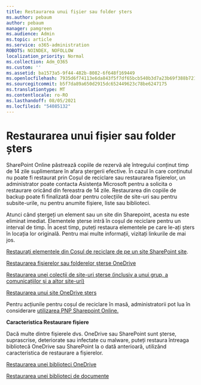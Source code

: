 ```yaml
---
title: Restaurarea unui fișier sau folder șters
ms.author: pebaum
author: pebaum
manager: pamgreen
ms.audience: Admin
ms.topic: article
ms.service: o365-administration
ROBOTS: NOINDEX, NOFOLLOW
localization_priority: Normal
ms.collection: Adm_O365
ms.custom: ''
ms.assetid: ba1573a5-9f44-482b-8082-6f648f169449
ms.openlocfilehash: 7935d6f74113e6da843f5f7df65bcb540b3d7a23b69f388b721fd778f4ff7a0f
ms.sourcegitcommit: b5f7da89a650d2915dc652449623c78be6247175
ms.translationtype: MT
ms.contentlocale: ro-RO
ms.lasthandoff: 08/05/2021
ms.locfileid: "54085132"
---
```

# <a name="restore-a-deleted-file-or-folder"></a>Restaurarea unui fișier sau folder șters

SharePoint Online păstrează copiile de rezervă ale întregului conținut timp de 14 zile suplimentare în afara ștergerii efective. În cazul în care conținutul nu poate fi restaurat prin Coșul de reciclare sau restaurarea fișierelor, un administrator poate contacta Asistența Microsoft pentru a solicita o restaurare oricând din fereastra de 14 zile. Restaurarea din copiile de backup poate fi finalizată doar pentru colecțiile de site-uri sau pentru subsite-urile, nu pentru anumite fișiere, liste sau biblioteci.

Atunci când ștergeți un element sau un site din Sharepoint, acesta nu este eliminat imediat. Elementele șterse intră în coșul de reciclare pentru un interval de timp. În acest timp, puteți restaura elementele pe care le-ați șters în locația lor originală. Pentru mai multe informații, vizitați linkurile de mai jos.

[Restaurați elementele din Coșul de reciclare de pe un site SharePoint site](https://support.microsoft.com/office/restore-items-in-the-recycle-bin-that-were-deleted-from-sharepoint-or-teams-6df466b6-55f2-4898-8d6e-c0dff851a0be).

[Restaurarea fișierelor sau folderelor șterse OneDrive](https://support.office.com/article/Restore-deleted-files-or-folders-in-OneDrive-949ada80-0026-4db3-a953-c99083e6a84f)

[Restaurarea unei colecții de site-uri șterse (inclusiv a unui grup, a comunicațiilor și a altor site-uri)](https://docs.microsoft.com/sharepoint/restore-deleted-site-collection)

[Restaurarea unui site OneDrive șters](https://docs.microsoft.com/onedrive/restore-deleted-onedrive)

Pentru acțiunile pentru coșul de reciclare în masă, administratorii pot lua în considerare [utilizarea PNP Sharepoint Online.](https://docs.microsoft.com/powershell/sharepoint/sharepoint-pnp/sharepoint-pnp-cmdlets?view=sharepoint-ps)

**Caracteristica Restaurare fișiere**

Dacă multe dintre fișierele dvs. OneDrive sau SharePoint sunt șterse, suprascrise, deteriorate sau infectate cu malware, puteți restaura întreaga bibliotecă OneDrive sau SharePoint la o dată anterioară, utilizând caracteristica de restaurare a fișierelor.

[Restaurarea unei biblioteci OneDrive](https://support.office.com/article/restore-your-onedrive-fa231298-759d-41cf-bcd0-25ac53eb8a15)

[Restaurarea unei biblioteci de documente](https://support.office.com/article/restore-a-document-library-317791c3-8bd0-4dfd-8254-3ca90883d39a)


